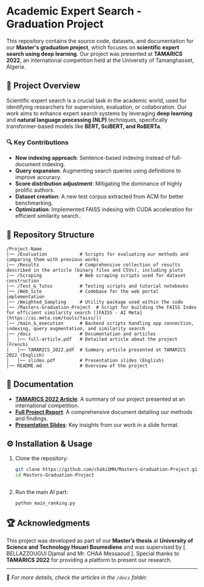 # Academic Expert Search - Graduation Project

This repository contains the source code, datasets, and documentation for our **Master's graduation project**, which focuses on **scientific expert search using deep learning**. Our project was presented at **TAMARICS 2022**, an international competition held at the University of Tamanghasset, Algeria.

## 📌 Project Overview
Scientific expert search is a crucial task in the academic world, used for identifying researchers for supervision, evaluation, or collaboration. Our work aims to enhance expert search systems by leveraging **deep learning** and **natural language processing (NLP)** techniques, specifically transformer-based models like **BERT, SciBERT, and RoBERTa**. 

### 🔍 Key Contributions
- **New indexing approach**: Sentence-based indexing instead of full-document indexing.
- **Query expansion**: Augmenting search queries using definitions to improve accuracy.
- **Score distribution adjustment**: Mitigating the dominance of highly prolific authors.
- **Dataset creation**: A new test corpus extracted from ACM for better benchmarking.
- **Optimization**: Implemented FAISS indexing with CUDA acceleration for efficient similarity search..

## 📂 Repository Structure
```
/Project-Name
│── /Evaluation            # Scripts for evaluating our methods and comparing them with previous works
│── /Results               # Comprehensive collection of results described in the article (binary files and CSVs), including plots
│── /Scraping              # Web scraping scripts used for dataset construction
│── /Test_&_Tutos          # Testing scripts and tutorial notebooks
│── /Web_Site              # Codebase for the web portal implementation
│── /Weighted_Sampling     # Utility package used within the code
│── /Masters-Graduation-Project  # Script for building the FAISS Index for efficient similarity search ([FAISS - AI Meta](https://ai.meta.com/tools/faiss/))
│── /main_&_execution      # Backend scripts handling app connection, indexing, query augmentation, and similarity search
│── /docs                  # Documentation and articles
│   │── full-article.pdf   # Detailed article about the project (French)
│   │── TAMARICS_2022.pdf  # Summary article presented at TAMARICS 2022 (English)
│   │── slides.pdf         # Presentation slides (English)
│── README.md              # Overview of the project

```

## 📖 Documentation
- **[TAMARICS 2022 Article](./Docs/TAMARICS_2022.pdf)**: A summary of our project presented at an international competition.
- **[Full Project Report](./Docs/full-article.pdf)**: A comprehensive document detailing our methods and findings.
- **[Presentation Slides](./Docs/slides.pdf)**: Key insights from our work in a slide format.

## ⚙️ Installation & Usage
1. Clone the repository:
   ```sh
   git clone https://github.com/chakibMH/Masters-Graduation-Project.git
   cd Masters-Graduation-Project
   ```

   ```
2. Run the main AI part:
   ```sh
   python main_ranking.py
   ```

## 🏆 Acknowledgments
This project was developed as part of our **Master’s thesis** at **University of Science and Technology Houari Boumediene** and was supervised by [ BELLAZZOUGUI Djamal and Mr. CHAA Messaoud ]. Special thanks to **TAMARICS 2022** for providing a platform to present our research.

---
📌 *For more details, check the articles in the `/docs` folder.*
